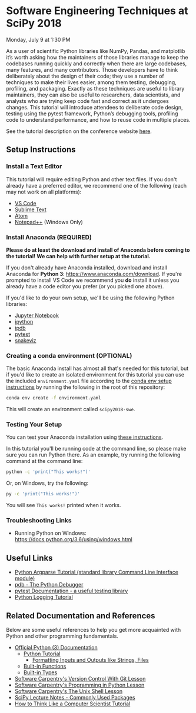 # Software Engineering Techniques at SciPy 2018

Monday, July 9 at 1:30 PM

As a user of scientific Python libraries like NumPy, Pandas, and matplotlib it’s
worth asking how the maintainers of those libraries manage to keep the codebases
running quickly and correctly when there are large codebases, many features, and
many contributors. Those developers have to think deliberately about the design
of their code; they use a number of techniques to make their lives easier, among
them testing, debugging, profiling, and packaging. Exactly as these techniques
are useful to library maintainers, they can also be useful to researchers, data
scientists, and analysts who are trying keep code fast and correct as it
undergoes changes. This tutorial will introduce attendees to deliberate code
design, testing using the pytest framework, Python’s debugging tools, profiling
code to understand performance, and how to reuse code in multiple places.

See the tutorial description on the conference website
[here](https://scipy2018.scipy.org/ehome/index.php?eventid=299527&tabid=711308&cid=2229599&sessionid=21547378&sessionchoice=1&).

## Setup Instructions

### Install a Text Editor

This tutorial will require editing Python and other text files.
If you don't already have a preferred editor, we recommend one of the
following (each may not work on all platforms):

- [VS Code](https://code.visualstudio.com/)
- [Sublime Text](https://www.sublimetext.com/)
- [Atom](https://atom.io/)
- [Notepad++](https://notepad-plus-plus.org/) (Windows Only)

### Install Anaconda (REQUIRED)

**Please do at least the download and install of Anaconda before coming to the tutorial!**
**We can help with further setup at the tutorial.**

If you don't already have Anaconda installed, download and install Anaconda
for **Python 3**:
https://www.anaconda.com/download.
If you're prompted to install VS Code we recommend you **do** install it
unless you already have a code editor you prefer (or you picked one above).

If you'd like to do your own setup, we'll be using the following Python libraries:

- [Jupyter Notebook](https://jupyter.org/)
- [ipython](https://ipython.org/)
- [ipdb](https://pypi.org/project/ipdb/)
- [pytest](https://docs.pytest.org/en/latest/)
- [snakeviz](https://jiffyclub.github.io/snakeviz/)

### Creating a conda environment (OPTIONAL)

The basic Anaconda install has almost all that's needed for this tutorial,
but if you'd like to create an isolated environment for this tutorial you
can use the included `environment.yaml` file according to the
[conda env setup instructions](https://conda.io/docs/user-guide/tasks/manage-environments.html#creating-an-environment-from-an-environment-yml-file)
by running the following in the root of this repository:

```sh
conda env create -f environment.yaml
```

This will create an environment called `scipy2018-swe`.

### Testing Your Setup

You can test your Anaconda installation using
[these instructions](https://conda.io/docs/user-guide/install/test-installation.html).

In this tutorial you'll be running code at the command line,
so please make sure you can run Python there.
As an example, try running the following command at the command line:

```sh
python -c 'print("This works!")'
```

Or, on Windows, try the following:

```sh
py -c 'print("This works!")'
```

You will see `This works!` printed when it works.

### Troubleshooting Links

- Running Python on Windows: https://docs.python.org/3.6/using/windows.html

## Useful Links

- [Python Argparse Tutorial (standard library Command Line Interface module)](https://docs.python.org/3/howto/argparse.html)
- [pdb - The Python Debugger](https://docs.python.org/3/library/pdb.html)
- [pytest Documentation - a useful testing library](https://docs.pytest.org/en/latest/)
- [Python Logging Tutorial](https://docs.python.org/3/howto/logging.html)

## Related Documentation and References

Below are some useful references to help you get more acquainted with Python and other
programming fundamentals.

- [Official Python (3) Documentation](https://docs.python.org/3/)
  - [Python Tutorial](https://docs.python.org/3/tutorial/index.html)
    - [Formatting Inputs and Outputs like Strings, Files](https://docs.python.org/3/tutorial/inputoutput.html)
  - [Built-in Functions](https://docs.python.org/3/library/functions.html)
  - [Built-in Types](https://docs.python.org/3/library/stdtypes.html)
- [Software Carpentry's Version Control With Git Lesson](http://swcarpentry.github.io/git-novice/)
- [Software Carpentry's Programming in Python Lesson](http://swcarpentry.github.io/python-novice-inflammation/)
- [Software Carpentry's The Unix Shell Lesson](http://swcarpentry.github.io/shell-novice/)
- [SciPy Lecture Notes - Commonly Used Packages](https://www.scipy-lectures.org/)
- [How to Think Like a Computer Scientist Tutorial](http://interactivepython.org/runestone/static/thinkcspy/index.html)

